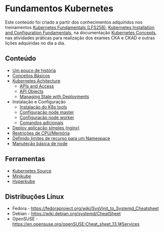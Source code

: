 # Fundamentos Kubernetes
Este conteúdo foi criado a partir dos conhecimentos adquiridos nos treinamentos [Kubernetes Fundamentals (LFS258)](https://training.linuxfoundation.org/training/kubernetes-fundamentals/), [Kubernetes Installation and Configuration Fundamentals](https://www.pluralsight.com/courses/kubernetes-installation-configuration-fundamentals), na documentação [Kubernetes Concepts](https://kubernetes.io/docs/concepts/), nas atividades práticas para realização dos exames CKA e CKAD e outras lições adquiridas no dia a dia.

## Conteúdo
* [Um pouco de história](/history.md)
* [Conceitos Básicos](/basics.md)
* [Kubernetes Achitecture](/achitecture.md)
  * [APIs and Access](/api-acces.md)
  * [API Objects](/api-objects.md)
  * [Managing State with Deployments]()
* Instalação e Configuração
  * [Instalação do K8s tools](/install.md)
  * [Configuração node master](/master.md)
  * [Configuração node worker](/worker.md)
  * [Comandos adicionais](/commands-addons.md)
* [Deploy aplicação simples (nginx)](/deploy-simple-application.md)
* [Restrições de CPU/Memória](/constraints-cpu-memory.md)
* [Definido limites de recurso para um Namespace](/resource-limits-namespace.md)
* [Manuteção básica de node](/basic-node-maintenance.md)

## Ferramentas
* [Kubernetes Source](/kubernetes.md)
* [Minikube](/minikube.md)
* [Hyperkube](/hyperkube.md)

## Distribuções Linux
* Fedora - https://fedoraproject.org/wiki/SysVinit_to_Systemd_Cheatsheet
* Debian - https://wiki.debian.org/systemd/CheatSheet
* OpenSUSE - https://en.opensuse.org/openSUSE:Cheat_sheet_13.1#Services
